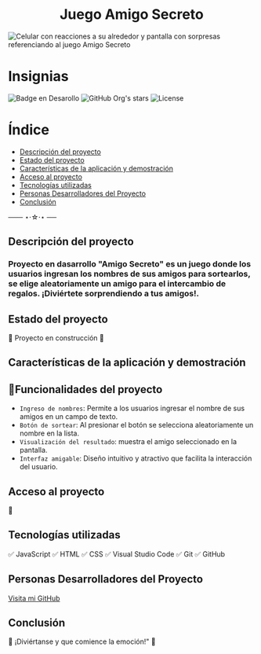 <h1 align="center"> Juego Amigo Secreto</h1>

![Celular con reacciones a su alrededor y pantalla con sorpresas referenciando al juego Amigo Secreto](https://github.com/user-attachments/assets/c452d808-0f3d-4d90-9a4d-59b50f202175)


# Insignias 
![Badge en Desarollo](https://img.shields.io/badge/STATUS-EN%20DESAROLLO-blue)
![GitHub Org's stars](https://img.shields.io/github/stars/M1l16?style=social)
![License]( https://img.shields.io/badge/License-Not_specified-blue)

# Índice
- [Descripción del proyecto](#descripción-del-proyecto)
- [Estado del proyecto](#estado-del-proyecto)
- [Características de la aplicación y demostración](#características-de-la-aplicación-y-demostración)
- [Acceso al proyecto](#acceso-al-proyecto)
- [Tecnologías utilizadas](#tecnologías-utilizadas)
- [Personas Desarrolladores del Proyecto](#personas-desarrolladores-del-proyecto)
- [Conclusión](#conclusión)

───        ⋆⋅☆⋅⋆        ──

## Descripción del proyecto
### Proyecto en dasarrollo "Amigo Secreto" es un juego donde los usuarios ingresan los nombres de sus amigos para sortearlos, se elige aleatoriamente un amigo para el intercambio de regalos. ¡Diviértete sorprendiendo a tus amigos!.

## Estado del proyecto
:construction: Proyecto en construcción :construction:

## Características de la aplicación y demostración
## :hammer:Funcionalidades del proyecto

- `Ingreso de nombres`: Permite a los usuarios ingresar el nombre de sus amigos en un campo de texto.
- `Botón de sortear`: Al presionar el botón se selecciona aleatoriamente un nombre en la lista.
- `Visualización del resultado`: muestra el amigo seleccionado en la pantalla.
- `Interfaz amigable`:  Diseño intuitivo y atractivo que facilita la interacción del usuario.

## Acceso al proyecto
:paperclip: 

## Tecnologías utilizadas
:white_check_mark: JavaScript
:white_check_mark: HTML
:white_check_mark: CSS
:white_check_mark: Visual Studio Code
:white_check_mark: Git
:white_check_mark: GitHub

## Personas Desarrolladores del Proyecto
[Visita mi GitHub](https://github.com/M1l16)

## Conclusión
:gift: ¡Diviértanse y que comience la emoción!" :confetti_ball:


